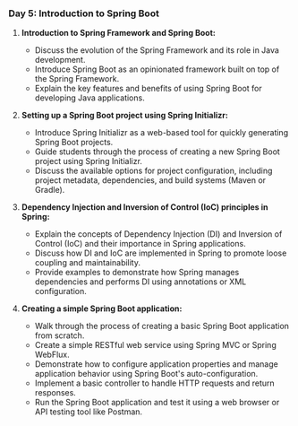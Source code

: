 ### Day 5: Introduction to Spring Boot

1. **Introduction to Spring Framework and Spring Boot:**
    - Discuss the evolution of the Spring Framework and its role in Java development.
    - Introduce Spring Boot as an opinionated framework built on top of the Spring Framework.
    - Explain the key features and benefits of using Spring Boot for developing Java applications.

2. **Setting up a Spring Boot project using Spring Initializr:**
    - Introduce Spring Initializr as a web-based tool for quickly generating Spring Boot projects.
    - Guide students through the process of creating a new Spring Boot project using Spring Initializr.
    - Discuss the available options for project configuration, including project metadata, dependencies, and build systems (Maven or Gradle).

3. **Dependency Injection and Inversion of Control (IoC) principles in Spring:**
    - Explain the concepts of Dependency Injection (DI) and Inversion of Control (IoC) and their importance in Spring applications.
    - Discuss how DI and IoC are implemented in Spring to promote loose coupling and maintainability.
    - Provide examples to demonstrate how Spring manages dependencies and performs DI using annotations or XML configuration.

4. **Creating a simple Spring Boot application:**
    - Walk through the process of creating a basic Spring Boot application from scratch.
    - Create a simple RESTful web service using Spring MVC or Spring WebFlux.
    - Demonstrate how to configure application properties and manage application behavior using Spring Boot's auto-configuration.
    - Implement a basic controller to handle HTTP requests and return responses.
    - Run the Spring Boot application and test it using a web browser or API testing tool like Postman.
